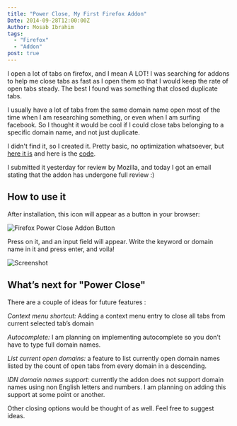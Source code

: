 ```yaml
---
title: "Power Close, My First Firefox Addon"
Date: 2014-09-28T12:00:00Z
Author: Mosab Ibrahim
tags:
  - "Firefox"
  - "Addon"
post: true
---
```


I open a lot of tabs on firefox, and I mean A LOT! I was searching for addons to
help me close tabs as fast as I open them so that I would keep the rate of open
tabs steady. The best I found was something that closed duplicate tabs.

I usually have a lot of tabs from the same domain name open most of the time
when I am researching something, or even when I am surfing facebook. So I
thought it would be cool if I could close tabs belonging to a specific domain
name, and not just duplicate.

I didn't find it, so I created it. Pretty basic, no optimization whatsoever, but
[here it is][] and here is the [code][].

I submitted it yesterday for review by Mozilla, and today I got an email stating
that the addon has undergone full review :)

## How to use it

After installation, this icon will appear as a button in your browser:

![Firefox Power Close Addon Button](https://raw.githubusercontent.com/mos3abof/firefox-power-close/master/data/icon-64.png)

Press on it, and an input field will appear. Write the keyword or domain name in
it and press enter, and voila!

![Screenshot](https://d262ilb51hltx0.cloudfront.net/max/899/1*IRXZxyKWj1vd4DpaT1Fl8g.png)

## What’s next for "Power Close"

There are a couple of ideas for future features :

_Context menu shortcut:_ Adding a context menu entry to close all tabs from
current selected tab’s domain

_Autocomplete:_ I am planning on implementing autocomplete so you don’t have to
type full domain names.

_List current open domains:_ a feature to list currently open domain names
listed by the count of open tabs from every domain in a descending.

_IDN domain names support:_ currently the addon does not support domain names
using non English letters and numbers. I am planning on adding this support at
some point or another.

Other closing options would be thought of as well. Feel free to suggest ideas.

[here it is]: https://addons.mozilla.org/en-US/firefox/addon/firefox-power-close/developers
[code]: https://github.com/mos3abof/firefox-power-close
